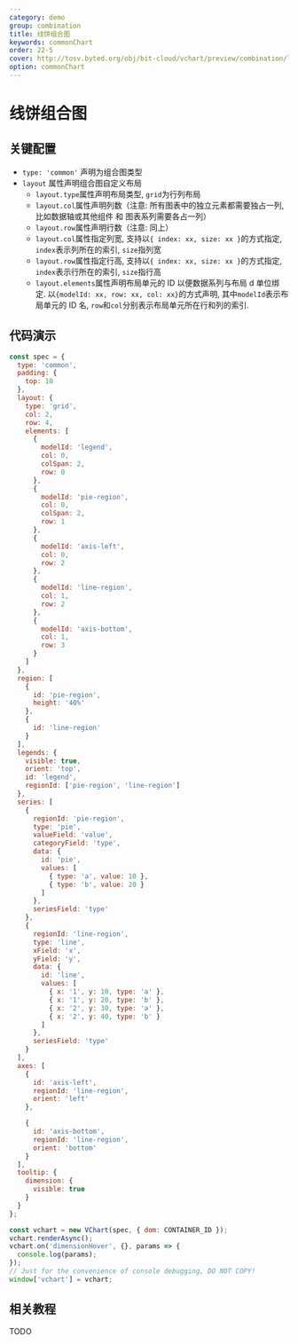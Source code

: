 ```yaml
---
category: demo
group: combination
title: 线饼组合图
keywords: commonChart
order: 22-5
cover: http://tosv.byted.org/obj/bit-cloud/vchart/preview/combination/line-pie.png
option: commonChart
---
```


# 线饼组合图

## 关键配置

- `type: 'common'` 声明为组合图类型
- `layout` 属性声明组合图自定义布局
  - `layout.type`属性声明布局类型, `grid`为行列布局
  - `layout.col`属性声明列数（注意: 所有图表中的独立元素都需要独占一列, 比如数据轴或其他组件 和 图表系列需要各占一列）
  - `layout.row`属性声明行数（注意: 同上）
  - `layout.col`属性指定列宽, 支持以`{ index: xx, size: xx }`的方式指定, `index`表示列所在的索引, `size`指列宽
  - `layout.row`属性指定行高, 支持以`{ index: xx, size: xx }`的方式指定, `index`表示行所在的索引, `size`指行高
  - `layout.elements`属性声明布局单元的 ID 以便数据系列与布局 d 单位绑定. 以`{modelId: xx, row: xx, col: xx}`的方式声明, 其中`modelId`表示布局单元的 ID 名, `row`和`col`分别表示布局单元所在行和列的索引.

## 代码演示

```javascript livedemo
const spec = {
  type: 'common',
  padding: {
    top: 10
  },
  layout: {
    type: 'grid',
    col: 2,
    row: 4,
    elements: [
      {
        modelId: 'legend',
        col: 0,
        colSpan: 2,
        row: 0
      },
      {
        modelId: 'pie-region',
        col: 0,
        colSpan: 2,
        row: 1
      },
      {
        modelId: 'axis-left',
        col: 0,
        row: 2
      },
      {
        modelId: 'line-region',
        col: 1,
        row: 2
      },
      {
        modelId: 'axis-bottom',
        col: 1,
        row: 3
      }
    ]
  },
  region: [
    {
      id: 'pie-region',
      height: '40%'
    },
    {
      id: 'line-region'
    }
  ],
  legends: {
    visible: true,
    orient: 'top',
    id: 'legend',
    regionId: ['pie-region', 'line-region']
  },
  series: [
    {
      regionId: 'pie-region',
      type: 'pie',
      valueField: 'value',
      categoryField: 'type',
      data: {
        id: 'pie',
        values: [
          { type: 'a', value: 10 },
          { type: 'b', value: 20 }
        ]
      },
      seriesField: 'type'
    },
    {
      regionId: 'line-region',
      type: 'line',
      xField: 'x',
      yField: 'y',
      data: {
        id: 'line',
        values: [
          { x: '1', y: 10, type: 'a' },
          { x: '1', y: 20, type: 'b' },
          { x: '2', y: 30, type: 'a' },
          { x: '2', y: 40, type: 'b' }
        ]
      },
      seriesField: 'type'
    }
  ],
  axes: [
    {
      id: 'axis-left',
      regionId: 'line-region',
      orient: 'left'
    },

    {
      id: 'axis-bottom',
      regionId: 'line-region',
      orient: 'bottom'
    }
  ],
  tooltip: {
    dimension: {
      visible: true
    }
  }
};

const vchart = new VChart(spec, { dom: CONTAINER_ID });
vchart.renderAsync();
vchart.on('dimensionHover', {}, params => {
  console.log(params);
});
// Just for the convenience of console debugging, DO NOT COPY!
window['vchart'] = vchart;
```

## 相关教程

TODO
